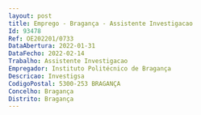 ```yaml
--- 
layout: post
title: Emprego - Bragança - Assistente Investigacao
Id: 93478
Ref: OE202201/0733
DataAbertura: 2022-01-31
DataFecho: 2022-02-14
Trabalho: Assistente Investigacao
Empregador: Instituto Politécnico de Bragança
Descricao: Investigsa
CodigoPostal: 5300-253 BRAGANÇA
Concelho: Bragança
Distrito: Bragança
--- 
```

